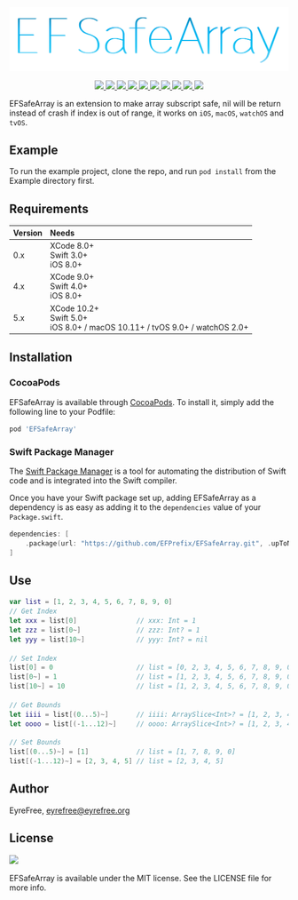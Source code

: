 ![](https://raw.githubusercontent.com/EFPrefix/EFSafeArray/master/Assets/EFSafeArray.png)

<p align="center">
    <a href="https://travis-ci.org/EFPrefix/EFSafeArray">
    	<img src="http://img.shields.io/travis/EFPrefix/EFSafeArray.svg">
    </a>
    <a href="https://github.com/Carthage/Carthage/">
        <img src="https://img.shields.io/badge/Carthage-compatible-4BC51D.svg?style=flat">
    </a>
    <a href="https://swiftpackageindex.com/EFPrefix/EFSafeArray">
        <img src="https://img.shields.io/badge/SPM-ready-orange.svg">
    </a>
    <a href="http://cocoapods.org/pods/EFSafeArray">
    	<img src="https://img.shields.io/cocoapods/v/EFSafeArray.svg?style=flat">
    </a>
    <a href="http://cocoapods.org/pods/EFSafeArray">
    	<img src="https://img.shields.io/cocoapods/p/EFSafeArray.svg?style=flat">
    </a>
    <a href="https://github.com/apple/swift">
    	<img src="https://img.shields.io/badge/language-swift-orange.svg">
    </a>
    <a href="https://raw.githubusercontent.com/EFPrefix/EFSafeArray/master/LICENSE">
    	<img src="https://img.shields.io/cocoapods/l/EFSafeArray.svg?style=flat">
    </a>
    <a href="https://twitter.com/EyreFree777">
    	<img src="https://img.shields.io/badge/twitter-@EyreFree777-blue.svg?style=flat">
    </a>
    <a href="http://weibo.com/eyrefree777">
    	<img src="https://img.shields.io/badge/weibo-@EyreFree-red.svg?style=flat">
    </a>
    <img src="https://img.shields.io/badge/made%20with-%3C3-orange.svg">
</p>

EFSafeArray is an extension to make array subscript safe, nil will be return instead of crash if index is out of range, it works on `iOS`, `macOS`, `watchOS` and `tvOS`.

## Example

To run the example project, clone the repo, and run `pod install` from the Example directory first.

## Requirements

| Version | Needs                                                                           |
|:--------|:--------------------------------------------------------------------------------|
| 0.x     | XCode 8.0+<br>Swift 3.0+<br>iOS 8.0+                                            |
| 4.x     | XCode 9.0+<br>Swift 4.0+<br>iOS 8.0+                                            |
| 5.x     | XCode 10.2+<br>Swift 5.0+<br>iOS 8.0+ / macOS 10.11+ / tvOS 9.0+ / watchOS 2.0+ |

## Installation

### CocoaPods

EFSafeArray is available through [CocoaPods](http://cocoapods.org). To install it, simply add the following line to your Podfile:

```ruby
pod 'EFSafeArray'
```

### Swift Package Manager

The [Swift Package Manager](https://swift.org/package-manager/) is a tool for automating the distribution of Swift code and is integrated into the Swift compiler.

Once you have your Swift package set up, adding EFSafeArray as a dependency is as easy as adding it to the `dependencies` value of your `Package.swift`.

```swift
dependencies: [
    .package(url: "https://github.com/EFPrefix/EFSafeArray.git", .upToNextMinor(from: "5.1.2"))
]
```

## Use

```swift
var list = [1, 2, 3, 4, 5, 6, 7, 8, 9, 0]
// Get Index
let xxx = list[0]               // xxx: Int = 1
let zzz = list[0~]              // zzz: Int? = 1
let yyy = list[10~]             // yyy: Int? = nil

// Set Index
list[0] = 0                     // list = [0, 2, 3, 4, 5, 6, 7, 8, 9, 0]
list[0~] = 1                    // list = [1, 2, 3, 4, 5, 6, 7, 8, 9, 0]
list[10~] = 10                  // list = [1, 2, 3, 4, 5, 6, 7, 8, 9, 0]

// Get Bounds
let iiii = list[(0...5)~]       // iiii: ArraySlice<Int>? = [1, 2, 3, 4, 5, 6]
let oooo = list[(-1...12)~]     // oooo: ArraySlice<Int>? = [1, 2, 3, 4, 5, 6, 7, 8, 9, 0]

// Set Bounds
list[(0...5)~] = [1]            // list = [1, 7, 8, 9, 0]
list[(-1...12)~] = [2, 3, 4, 5] // list = [2, 3, 4, 5]
```

## Author

EyreFree, eyrefree@eyrefree.org

## License

![](https://upload.wikimedia.org/wikipedia/commons/thumb/f/f8/License_icon-mit-88x31-2.svg/128px-License_icon-mit-88x31-2.svg.png)

EFSafeArray is available under the MIT license. See the LICENSE file for more info.
